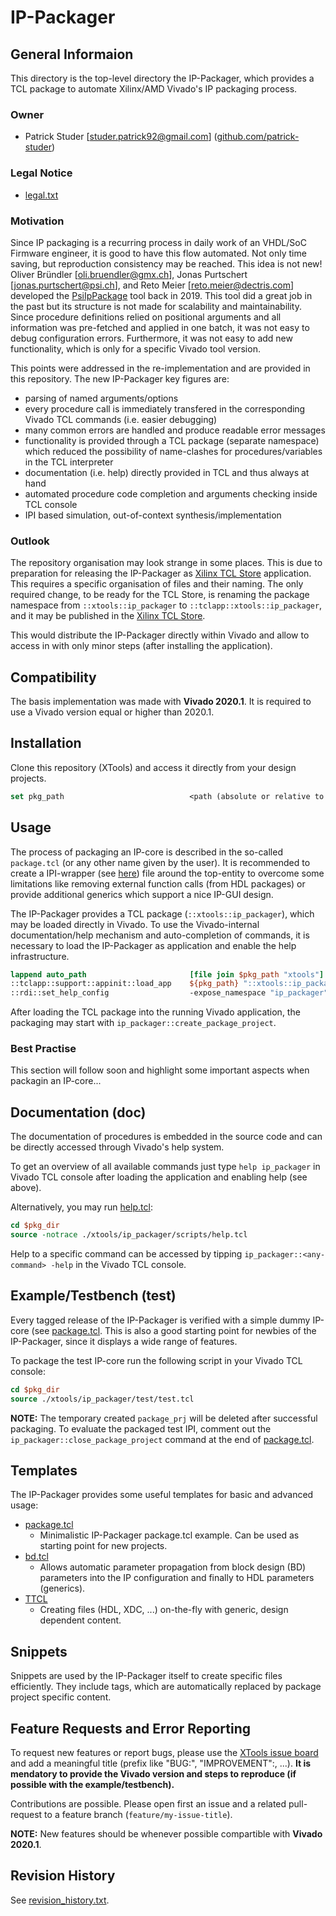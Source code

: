 # IP-Packager

## General Informaion

This directory is the top-level directory the IP-Packager, which provides a TCL package to automate Xilinx/AMD Vivado's IP packaging process.

### Owner
* Patrick Studer [studer.patrick92@gmail.com] ([github.com/patrick-studer](https://github.com/patrick-studer))

### Legal Notice
* [legal.txt](./doc/legal.txt)

### Motivation
Since IP packaging is a recurring process in daily work of an VHDL/SoC Firmware engineer, it is good to have this flow automated.
Not only time saving, but reproduction consistency may be reached.
This idea is not new! Oliver Bründler [oli.bruendler@gmx.ch], Jonas Purtschert [jonas.purtschert@psi.ch], and Reto Meier [reto.meier@dectris.com] developed the [PsiIpPackage](https://github.com/patrick-studer/PsiIpPackage) tool back in 2019.
This tool did a great job in the past but its structure is not made for scalability and maintainability.
Since procedure definitions relied on positional arguments and all information was pre-fetched and applied in one batch, it was not easy to debug configuration errors.
Furthermore, it was not easy to add new functionality, which is only for a specific Vivado tool version.

This points were addressed in the re-implementation and are provided in this repository. The new IP-Packager key figures are:
- parsing of named arguments/options
- every procedure call is immediately transfered in the corresponding Vivado TCL commands (i.e. easier debugging)
- many common errors are handled and produce readable error messages
- functionality is provided through a TCL package (separate namespace) which reduced the possibility of name-clashes for procedures/variables in the TCL interpreter
- documentation (i.e. help) directly provided in TCL and thus always at hand
- automated procedure code completion and arguments checking inside TCL console
- IPI based simulation, out-of-context synthesis/implementation

### Outlook
The repository organisation may look strange in some places. This is due to preparation for releasing the IP-Packager as [Xilinx TCL Store](https://github.com/Xilinx/XilinxTclStore) application.
This requires a specific organisation of files and their naming.
The only required change, to be ready for the TCL Store, is renaming the package namespace from `::xtools::ip_packager` to `::tclapp::xtools::ip_packager`, and it may be published in the [Xilinx TCL Store](https://github.com/Xilinx/XilinxTclStore).

This would distribute the IP-Packager directly within Vivado and allow to access in with only minor steps (after installing the application).

## Compatibility
The basis implementation was made with **Vivado 2020.1**. It is required to use a Vivado version equal or higher than 2020.1.

## Installation
Clone this repository (XTools) and access it directly from your design projects.

```TCL
set pkg_path                            <path (absolute or relative to package.tcl file) to directory in which folder "xtools" is located>
```

## Usage
The process of packaging an IP-core is described in the so-called `package.tcl` (or any other name given by the user).
It is recommended to create a IPI-wrapper (see [here](./test/test_ipi/hdl/IpPackager_2020_1_ipi.vhd)) file around the top-entity to overcome some limitations like removing external function calls (from HDL packages)
or provide additional generics which support a nice IP-GUI design.

The IP-Packager provides a TCL package (`::xtools::ip_packager`), which may be loaded directly in Vivado.
To use the Vivado-internal documentation/help mechanism and auto-completion of commands, it is necessary to load the IP-Packager as application and enable the help infrastructure.

```TCL
lappend auto_path                       [file join $pkg_path "xtools"]
::tclapp::support::appinit::load_app    ${pkg_path} "::xtools::ip_packager" "ip_packager"
::rdi::set_help_config                  -expose_namespace "ip_packager"
```

After loading the TCL package into the running Vivado application, the packaging may start with `ip_packager::create_package_project`.

### Best Practise
This section will follow soon and highlight some important aspects when packagin an IP-core...

## Documentation (doc)
The documentation of procedures is embedded in the source code and can be directly accessed through Vivado's help system.

To get an overview of all available commands just type `help ip_packager` in Vivado TCL console after loading the application and enabling help (see above).

Alternatively, you may run [help.tcl](scripts/help.tcl):

```TCL
cd $pkg_dir
source -notrace ./xtools/ip_packager/scripts/help.tcl
```

Help to a specific command can be accessed by tipping `ip_packager::<any-command> -help` in the Vivado TCL console.

## Example/Testbench (test)
Every tagged release of the IP-Packager is verified with a simple dummy IP-core (see [package.tcl](./test/test_ipi/scripts/package.tcl).
This is also a good starting point for newbies of the IP-Packager, since it displays a wide range of features.

To package the test IP-core run the following script in your Vivado TCL console:

```TCL
cd $pkg_dir
source ./xtools/ip_packager/test/test.tcl
```
**NOTE:** The temporary created `package_prj` will be deleted after successful packaging.
To evaluate the packaged test IPI, comment out the `ip_packager::close_package_project` command at the end of [package.tcl](./test/test_ipi/scripts/package.tcl).
## Templates
The IP-Packager provides some useful templates for basic and advanced usage:
- [package.tcl](./templates/package/package.tcl)
  - Minimalistic IP-Packager package.tcl example. Can be used as starting point for new projects.
- [bd.tcl](./templates/bd/bd.tcl)
  - Allows automatic parameter propagation from block design (BD) parameters into the IP configuration and finally to HDL parameters (generics).
- [TTCL](./templates/ttcl/template.ttcl)
  - Creating files (HDL, XDC, ...) on-the-fly with generic, design dependent content.
  
## Snippets
Snippets are used by the IP-Packager itself to create specific files efficiently. They include tags, which are automatically replaced by package project specific content.

## Feature Requests and Error Reporting
To request new features or report bugs, please use the [XTools issue board](https://github.com/patrick-studer/xtools/issues) and add a meaningful title (prefix like "BUG:", "IMPROVEMENT":, ...).
**It is mendatory to provide the Vivado version and steps to reproduce (if possible with the example/testbench).**

Contributions are possible. Please open first an issue and a related pull-request to a feature branch (`feature/my-issue-title`).

**NOTE:** New features should be whenever possible compartible with **Vivado 2020.1**.

## Revision History
See [revision_history.txt](./revision_history.txt).